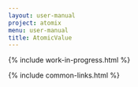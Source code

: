 ```yaml
---
layout: user-manual
project: atomix
menu: user-manual
title: AtomicValue
---
```


{% include work-in-progress.html %}

{% include common-links.html %}

